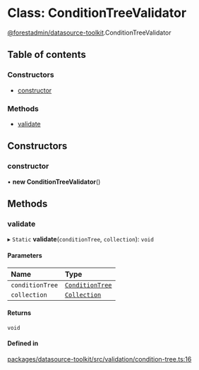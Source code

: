 # Class: ConditionTreeValidator

[@forestadmin/datasource-toolkit](../wiki/@forestadmin.datasource-toolkit).ConditionTreeValidator

## Table of contents

### Constructors

- [constructor](../wiki/@forestadmin.datasource-toolkit.ConditionTreeValidator#constructor)

### Methods

- [validate](../wiki/@forestadmin.datasource-toolkit.ConditionTreeValidator#validate)

## Constructors

### constructor

• **new ConditionTreeValidator**()

## Methods

### validate

▸ `Static` **validate**(`conditionTree`, `collection`): `void`

#### Parameters

| Name | Type |
| :------ | :------ |
| `conditionTree` | [`ConditionTree`](../wiki/@forestadmin.datasource-toolkit.ConditionTree) |
| `collection` | [`Collection`](../wiki/@forestadmin.datasource-toolkit.Collection) |

#### Returns

`void`

#### Defined in

[packages/datasource-toolkit/src/validation/condition-tree.ts:16](https://github.com/ForestAdmin/agent-nodejs/blob/4dc29e4/packages/datasource-toolkit/src/validation/condition-tree.ts#L16)

